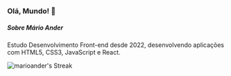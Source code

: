 ### Olá, Mundo! 👋

##### Sobre Mário Ander
Estudo Desenvolvimento Front-end desde 2022, desenvolvendo aplicações com HTML5, CSS3, JavaScript e React.

![marioander's Streak](https://github-readme-streak-stats.herokuapp.com/?user=marioander&theme=vue-dark&hide_border=true)
